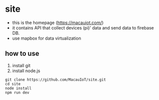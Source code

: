 # site

- this is the homepage (https://macauiot.com/)
- it contains API that collect devices (pi)' data and send data to firebase DB.
- use mapbox for data virtualization

## how to use

1. install git
2. install node.js

```
git clone https://github.com/MacauIoT/site.git
cd site
node install
npm run dev
```
